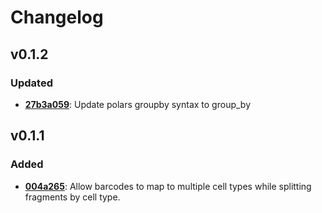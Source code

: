 # Changelog

## v0.1.2

### Updated

- **[27b3a059](https://github.com/aertslab/scatac_fragment_tools/commit/27b3a059c23462ebdb7240d10ce4be171cd67ce0)**: Update polars groupby syntax to group_by

## v0.1.1

### Added

- **[004a265](https://github.com/aertslab/scatac_fragment_tools/commit/004a2654ecd5ed0a33be78f6fa5789c0a41deafb)**: Allow barcodes to map to multiple cell types while splitting fragments by cell type.